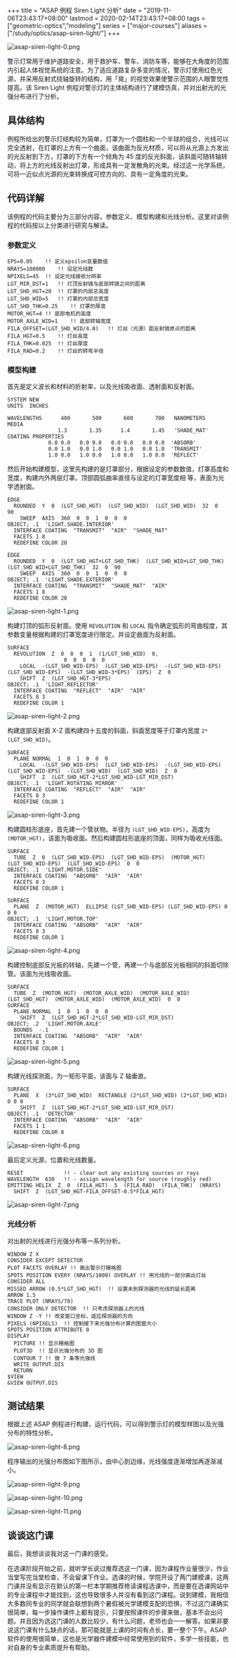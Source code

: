+++
title = "ASAP 例程 Siren Light 分析"
date = "2019-11-06T23:43:17+08:00"
lastmod = 2020-02-14T23:43:17+08:00
tags = ["geometric-optics","modeling"]
series = ["major-courses"]
aliases = ["/study/optics/asap-siren-light/"]
+++

![asap-siren-light-0.png](/images/asap-siren-light-0.png)

警示灯常用于维护道路安全，用于救护车、警车、消防车等，能够在大角度的范围内引起人体视觉系统的注意。为了适应道路复杂多变的情况，警示灯使用红色光源，并采用反射式绕轴旋转的结构，用「晃」的视觉效果使警示范围的人眼警觉性提高。该 Siren Light 例程对警示灯的主体结构进行了建模仿真，并对出射光的光强分布进行了分析。

## 具体结构

例程所给出的警示灯结构较为简单，灯罩为一个圆柱和一个半球的组合，光线可以完全透射，在灯罩的上方有一个曲面，该曲面为反光材质，可以将从光源上方发出的光反射到下方，灯罩的下方有一个倾角为 45 度的反光斜面，该斜面可随转轴转动，将上方的光线反射出灯罩，形成具有一定发散角的光束。经过这一光学系统，可将一近似点光源的光束转换成可控方向的、具有一定角度的光束。

## 代码详解

该例程的代码主要分为三部分内容，参数定义、模型构建和光线分析。这里对该例程的代码按以上分类进行研究与解读。

### 参数定义

```
EPS=0.05    !! 定义epsilon变量数值
NRAYS=100000    !! 设定光线数
NPIXELS=45  !! 设定光线接收分辨率
LGT_MIR_DST=1   !! 灯顶反射镜与底部转镜之间的距离
LGT_SHD_HGT=20  !! 灯罩的内部总高度
LGT_SHD_WID=5   !! 灯罩的内部总宽度
LGT_SHD_THK=0.25    !! 灯罩的厚度
MOTOR_HGT=4 !! 底部电机的高度
MOTOR_AXLE_WID=1    !! 底部转轴宽度
FILA_OFFSET=(LGT_SHD_WID/4.0)   !! 灯丝（光源）距反射镜原点的距离
FILA_HGT=0.5    !! 灯丝高度
FILA_THK=0.025  !! 灯丝厚度
FILA_RAD=0.2    !! 灯丝的转弯半径
```

### 模型构建

首先是定义波长和材料的折射率，以及光线吸收面、透射面和反射面。

```
SYSTEM NEW
UNITS  INCHES

WAVELENGTHS      400       500       600       700   NANOMETERS
MEDIA
                1.3       1.35      1.4       1.45   'SHADE_MAT'
COATING PROPERTIES
             0.0 0.0   0.0 0.0   0.0 0.0   0.0 0.0  'ABSORB'
             0.0 1.0   0.0 1.0   0.0 1.0   0.0 1.0  'TRANSMIT'
             1.0 0.0   1.0 0.0   1.0 0.0   1.0 0.0  'REFLECT'
```

然后开始构建模型，这里先构建的是灯罩部分，根据设定的参数数值，灯罩高度和宽度，构建内外两层灯罩。顶部圆弧曲率直径与设定的灯罩宽度相
等，表面为光学透射面。

```
EDGE
  ROUNDED  Y  0  (LGT_SHD_HGT)  (LGT_SHD_WID)  (LGT_SHD_WID)  32  0  90
    SWEEP  AXIS  360  0  0  1  0  0  0
OBJECT; .1  'LIGHT.SHADE.INTERIOR'
  INTERFACE COATING  "TRANSMIT"  "AIR"  "SHADE_MAT"
  FACETS 1 8
  REDEFINE COLOR 20

EDGE
  ROUNDED  Y  0  (LGT_SHD_HGT+LGT_SHD_THK)  (LGT_SHD_WID+LGT_SHD_THK)  (LGT_SHD_WID+LGT_SHD_THK)  32  0  90
    SWEEP  AXIS  360  0  0  1  0  0  0
OBJECT; .1  'LIGHT.SHADE.EXTERIOR'
  INTERFACE COATING  "TRANSMIT"  "SHADE_MAT"  "AIR"
  FACETS 1 8
  REDEFINE COLOR 20
```

![asap-siren-light-1.png](/images/asap-siren-light-1.png "构建灯罩")

构建灯顶的弧形反射面。使用 `REVOLUTION` 和 `LOCAL` 指令确定弧形的弯曲程度，其参数变量根据构建的灯罩宽度进行限定。并设定曲面为反射面。

```
SURFACE
  REVOLUTION  Z  0  0  0  1  (1/LGT_SHD_WID)  0,
                  0  0  0  0  0
    LOCAL  -(LGT_SHD_WID-EPS)  (LGT_SHD_WID-EPS)  -(LGT_SHD_WID-EPS)  (LGT_SHD_WID-EPS)  -(LGT_SHD_WID-3*EPS)  (EPS)  Z  0
    SHIFT  Z  (LGT_SHD_HGT-3*EPS)
OBJECT; .1  'LIGHT.REFLECTOR'
  INTERFACE COATING  "REFLECT"  "AIR"  "AIR"
  FACETS 8 3
  REDEFINE COLOR 1
``` 

![asap-siren-light-2.png](/images/asap-siren-light-2.png "构建弧形反射面")

构建底部反射面 X-Z 面构建四十五度的斜面，斜面宽度等于灯罩内宽度 `2*(LGT_SHD_WID)`。

```
SURFACE
  PLANE NORMAL  1  0  1  0  0  0
    LOCAL  -(LGT_SHD_WID-EPS)  (LGT_SHD_WID-EPS)  -(LGT_SHD_WID-EPS)  (LGT_SHD_WID-EPS)  -(LGT_SHD_WID)  (LGT_SHD_WID)  Z  0
    SHIFT  Z  (LGT_SHD_HGT-2*LGT_SHD_WID-LGT_MIR_DST)
OBJECT; .1  'LIGHT.ROTATING_MIRROR'
  INTERFACE COATING  "REFLECT"  "AIR"  "AIR"
  FACETS 8 3
  REDEFINE COLOR 1
```

![asap-siren-light-3.png](/images/asap-siren-light-3.png "构建底部反射面")

构建圆柱形底座，首先建一个管状物。半径为 `(LGT_SHD_WID-EPS)`，高度为 `(MOTOR_HGT)`，该面为吸收面。然后构建圆柱形底座的顶面，同样为吸收光线面。

```
SURFACE
  TUBE  Z  0  (LGT_SHD_WID-EPS)  (LGT_SHD_WID-EPS)  (MOTOR_HGT)  (LGT_SHD_WID-EPS)  (LGT_SHD_WID-EPS)  0  0
OBJECT; .1  'LIGHT.MOTOR.SIDE'
  INTERFACE COATING  "ABSORB"  "AIR"  "AIR"
  FACETS 8 3
  REDEFINE COLOR 1

SURFACE
  PLANE  Z  (MOTOR_HGT)  ELLIPSE (LGT_SHD_WID-EPS) (LGT_SHD_WID-EPS) 0 0 0
OBJECT; .1  'LIGHT.MOTOR.TOP'
  INTERFACE COATING  "ABSORB"  "AIR"  "AIR"
  FACETS 8 3
  REDEFINE COLOR 1
```

![asap-siren-light-4.png](/images/asap-siren-light-4.png "构建底座")

构建控制底部反光板的转轴，先建一个管，再建一个与底部反光板相同的斜面切除管。该面为光线吸收面。

```
SURFACE
  TUBE  Z  (MOTOR_HGT)  (MOTOR_AXLE_WID)  (MOTOR_AXLE_WID)  (LGT_SHD_HGT)  (MOTOR_AXLE_WID)  (MOTOR_AXLE_WID)  0  0
SURFACE
  PLANE NORMAL  1  0  1  0  0  0
    SHIFT  Z  (LGT_SHD_HGT-2*LGT_SHD_WID-LGT_MIR_DST)
OBJECT; .2  'LIGHT.MOTOR.AXLE'
  BOUNDS  -.1
  INTERFACE COATING  "ABSORB"  "AIR"  "AIR"
  FACETS 8 3
  REDEFINE COLOR 1
```

![asap-siren-light-5.png](/images/asap-siren-light-5.png "构建转轴")

构建光线探测面，为一矩形平面，该面与 Z 轴垂直。

```
SURFACE
  PLANE  X  (3*LGT_SHD_WID)  RECTANGLE (2*LGT_SHD_WID) (2*LGT_SHD_WID) 0 0 0
    SHIFT  Z  (LGT_SHD_HGT-2*LGT_SHD_WID-LGT_MIR_DST)
OBJECT; .1  'DETECTOR'
  INTERFACE COATING  "ABSORB"  "AIR"  "AIR"
  FACETS 1 1
  REDEFINE COLOR 8
```

![asap-siren-light-6.png](/images/asap-siren-light-6.png "构建探测面")

最后定义光源，位置和光线数量。

```
RESET             !! - clear out any existing sources or rays
WAVELENGTH  630   !! - assign wavelength for source (roughly red)
EMITTING HELIX  Z  0  (FILA_HGT)  5  (FILA_RAD)  (FILA_THK)  (NRAYS)
  SHIFT  Z  (LGT_SHD_HGT-FILA_OFFSET-0.5*FILA_HGT)
```

![asap-siren-light-7.png](/images/asap-siren-light-7.png "构建光源")

### 光线分析

对出射的光线进行光强分布等一系列分析。

```
WINDOW Z X
CONSIDER EXCEPT DETECTOR
PLOT FACETS OVERLAY !! 画出警示灯栅格图
SPOTS POSITION EVERY (NRAYS/1000) OVERLAY !! 用光线的一部分画出灯丝
CONSIDER ALL
MISSED ARROW (0.5*LGT_SHD_HGT)  !! 设置未到探测器的光线的延长距离
ARROW 1.5
TRACE PLOT (NRAYS/70)
CONSIDER ONLY DETECTOR  !! 只考虑探测器上的光线
WINDOW Z -Y !! 改变窗口坐标，适应探测器的方向
PIXELS (NPIXELS)  !! 控制接下来光强分布计算的图窗大小
SPOTS POSITION ATTRIBUTE 0
DISPLAY
  PICTURE !! 显示栅格图
  PLOT3D  !! 显示光强分布的 3D 图
  CONTOUR 7 !! 做 7 条等光强线
  WRITE OUTPUT.DIS
  RETURN
$VIEW
&VIEW OUTPUT.DIS
```

## 测试结果

根据上述 ASAP 例程进行构建，运行代码，可以得到警示灯的模型样图以及光强分布的特性分析。

![asap-siren-light-8.png](/images/asap-siren-light-8.png "3D 视图")

程序输出的光强分布图如下图所示，由中心到边缘，光线强度逐渐增加再逐渐减小。

![asap-siren-light-9.png](/images/asap-siren-light-9.png "光强分布图")

![asap-siren-light-10.png](/images/asap-siren-light-10.png "光强分布 3D 视图")

![asap-siren-light-11.png](/images/asap-siren-light-11.png "等光强线图")

## 谈谈这门课

最后，我想谈谈我对这一门课的感受。

在选课阶段开始之前，就听学长说过推荐选这一门课，因为课程作业量很少，作业当堂写完当堂检查，不会留课下作业。选课的时候，学院开设了两门建模课，这两门课并没有显示在默认的第一栏本学期推荐修读课程选课中，而是要在选课网站中的专业课程中才能找到，这也导致很多人并没有看到这门课程。说到建模，我相信大多数同专业的同学就会联想到两个暑假被光学建模支配的恐惧，不过这门课确实很简单，每一步操作课件上都有提示，只要按照课件的步骤来做，基本不会出问题。并且因为选这门课的人数比较少，有什么问题，老师也会一一解答。如果非要说这门课有什么缺点的话，那可能就是上课的时间有点长，要一整个下午。ASAP 软件的使用很简单，这也是光学器件建模中经常使用到的软件，多学一些技能，也对自身的专业素质提升有帮助。